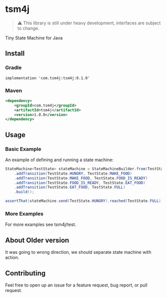 # tsm4j
> :warning: This library is still under heavy development, interfaces are subject to change.

Tiny State Machine for Java

## Install

### Gradle
```
implementation 'com.tsm4j:tsm4j:0.1.0'
```

### Maven
```xml
<dependency>
    <groupId>com.tsm4j</groupId>
    <artifactId>tsm4j</artifactId>
    <version>1.0.0</version>
</dependency>
```

## Usage

### Basic Example
An example of defining and running a state machine:

```java
StateMachine<TestState> stateMachine = StateMachineBuilder.from(TestState.class)
    .addTransition(TestState.HUNGRY, TestState.MAKE_FOOD)
    .addTransition(TestState.MAKE_FOOD, TestState.FOOD_IS_READY)
    .addTransition(TestState.FOOD_IS_READY, TestState.EAT_FOOD)
    .addTransition(TestState.EAT_FOOD, TestState.FULL)
    .build();

assertThat(stateMachine.send(TestState.HUNGRY).reached(TestState.FULL)).isTrue();
```

### More Examples
For more examples see tsm4j/test.

## About Older version
It was going to wrong direction, we should separate state machine with action.


## Contributing
Feel free to open up an issue for a feature request, bug report, or pull request.
